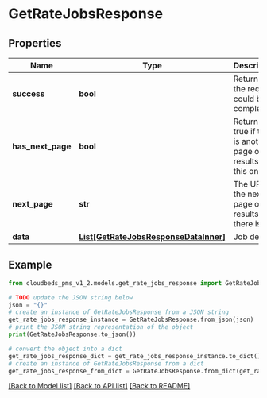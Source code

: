# GetRateJobsResponse


## Properties

Name | Type | Description | Notes
------------ | ------------- | ------------- | -------------
**success** | **bool** | Returns if the request could be completed | [optional] 
**has_next_page** | **bool** | Returns true if there is another page of results after this one | [optional] 
**next_page** | **str** | The URL of the next page of results if there is one | [optional] 
**data** | [**List[GetRateJobsResponseDataInner]**](GetRateJobsResponseDataInner.md) | Job details | [optional] 

## Example

```python
from cloudbeds_pms_v1_2.models.get_rate_jobs_response import GetRateJobsResponse

# TODO update the JSON string below
json = "{}"
# create an instance of GetRateJobsResponse from a JSON string
get_rate_jobs_response_instance = GetRateJobsResponse.from_json(json)
# print the JSON string representation of the object
print(GetRateJobsResponse.to_json())

# convert the object into a dict
get_rate_jobs_response_dict = get_rate_jobs_response_instance.to_dict()
# create an instance of GetRateJobsResponse from a dict
get_rate_jobs_response_from_dict = GetRateJobsResponse.from_dict(get_rate_jobs_response_dict)
```
[[Back to Model list]](../README.md#documentation-for-models) [[Back to API list]](../README.md#documentation-for-api-endpoints) [[Back to README]](../README.md)


